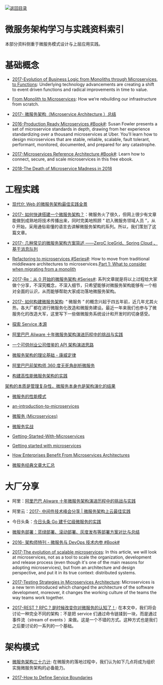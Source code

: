 [![返回目录](https://parg.co/UGo)](https://parg.co/b4z) 
 

# 微服务架构学习与实践资料索引

本部分资料侧重于微服务模式设计与上层应用实践。

# 基础概念

* [2017-Evolution of Business Logic from Monoliths through Microservices, to Functions](http://6me.us/bR50k): Underlying technology advancements are creating a shift to event driven functions and radical improvements in time to value.

- [From Monolith to Microservices](https://blog.poki.com/from-monolith-to-microservices-b16bae1d6c9d#.iof40icta): How we’re rebuilding our infrastructure from scratch.

* [2017- 微服务架构（Microservice Architecture ）总结](https://parg.co/b22)

* [2016-Production Ready Microservices #Book#](https://parg.co/U6C): Susan Fowler presents a set of microservice standards in depth, drawing from her experience standardizing over a thousand microservices at Uber. You’ll learn how to design microservices that are stable, reliable, scalable, fault tolerant, performant, monitored, documented, and prepared for any catastrophe.

* [2017-Microservices Reference Architecture #Book#](https://parg.co/U6h): Learn how to connect, secure, and scale microservices in this free ebook.

- [2018-The Death of Microservice Madness in 2018](http://www.dwmkerr.com/the-death-of-microservice-madness-in-2018/)

# 工程实践

* [现代化 Web 的微服务架构最佳实践全景](http://mp.weixin.qq.com/s?__biz=MjM5MDE0Mjc4MA==&mid=2650994851&idx=1&sn=3c197d1dd03b77c2e28d53eea51ceb03&chksm=bdbf00f08ac889e6578cf9c007420083ad6a211aa7d9010469df838ad9970abfe626c7d4277e&mpshare=1&scene=23&srcid=11212awqMjU8OcidSWhGPTbc#rd)

* [2017- 如何快速搭建一个微服务架构？](http://mp.weixin.qq.com/s/aR_gz8Ns6ndegCc9WDT6fQ)：微服务火了很久，但网上很少有文章能做到成熟地将技术传播出来，同时完美地照顾 “ 初入微服务领域人员 ”，从 0 开始，采用通俗易懂的语言去讲解微服务架构的系列。所以，我们策划了这篇文章。

* [2017- 几种常见的微服务架构方案简述 ——ZeroC IceGrid、Spring Cloud 、基于消息队列](http://www.broadview.com.cn/article/348)

* [Refactoring to microservices #Series#](https://parg.co/b2z): How to move from traditional middleware architectures to microservices.[Part 1: What to consider when migrating from a monolith](https://parg.co/b2z)

* [2017-Re：从 0 开始的微服务架构 #Series#](http://www.infoq.com/cn/minibooks/microservice--from-zero): 系列文章就是将以上过程给大家做个分享，不深究概念，不深入细节，只希望能够对微服务架构能够有一个相对全面的认识，从而能够帮助大家成功落地微服务架构。

* [2017- 如何构建微服务架构](http://www.jianshu.com/p/77ce2dbd1d6e): “ 微服务 ” 的概念兴起于四五年前，近几年尤其火热，各大厂都在进行微服务化改造和微服务建设。最近一年来我们也参与了微服务化的改造大军，这里写下一些做微服务系统设计和开发时的切身感受。

* [探索 Service 本源](https://drive.wps.cn/view/l/c082daaed0c2454c8cb32c76c9af2d88)

* [阿里巴巴 Aliware 十年微服务架构演进历程中的挑战与实践 ](http://mp.weixin.qq.com/s?__biz=MzA5Nzc4OTA1Mw==&mid=2659598690&idx=1&sn=5eed77a7e9b88877af2ae841dc8a64d5&chksm=8be99470bc9e1d6604746bc39095c958c1bdfd02f31f507fc357f4571047c37e34ffdd54957e&mpshare=1&scene=23&srcid=1219gpRXZWZZ1dRSbx3n2R43#rd)

* [一个可供创业公司借鉴的 API 架构演进思路 ](http://mp.weixin.qq.com/s?__biz=MzA5Nzc4OTA1Mw==&mid=2659598657&idx=1&sn=a663aa0b0326fefe59af31f84316a7b0&chksm=8be99453bc9e1d45e979b0e28af8b7e174dfb3c499cc40ba9bc3b90a5bb6e5e6525ae8b49ddc#rd)

* [微服务架构的理论基础 - 康威定律](https://yq.aliyun.com/articles/8611?f=tt)
* [阿里巴巴前架构师 360 度无死角剖析微服务](https://my.oschina.net/osccreate/blog/785004)
* [构建高性能微服务架构的实践](http://mp.weixin.qq.com/s?__biz=MzI4MjE3MTcwNA==&mid=2664335032&idx=1&sn=bdc4586829883f256919cb2c719c6d61)

[架构的本质是管理复杂性，微服务本身也是架构演化的结果](http://mp.weixin.qq.com/s?__biz=MzA5Nzc4OTA1Mw==&mid=411129391&idx=1&sn=ebf06fb5cc4a5f57f86341ba4114cab8&scene=0#wechat_redirect)

* [微服务的性能模式](http://blog.oneapm.com/apm-tech/657.html)

- [an-introduction-to-microservices](https://auth0.com/blog/2015/09/04/an-introduction-to-microservices-part-1/)
- [微服务 (Microservices)](http://blog.csdn.net/wurenhai/article/details/37659335)
- [微服务实战](http://kb.cnblogs.com/page/521880/)
- [Getting-Started-With-Microservices](https://dzone.com/refcardz/getting-started-with-microservices)
- [Getting started with microservices](https://blog.ruxit.com/microservices/)
- [How Enterprises Benefit From Microservices Architectures](https://blog.risingstack.com/how-enterprises-benefit-from-microservices-architectures/)

- [微服务经典文章大汇总](http://mp.weixin.qq.com/s?__biz=MzA3MDg4Nzc2NQ==&mid=504649826&idx=1&sn=6a9a2f98f3be076e234d9758ce87f656#rd)

# 大厂分享

* 阿里：[阿里巴巴 Aliware 十年微服务架构演进历程中的挑战与实践](https://parg.co/b2j)

* 阿里云：[2017- 中间件技术峰会分享 | 微服务架构上云最佳实践](http://jm.taobao.org/2017/08/07/20170807/)

* 今日头条：[今日头条 Go 建千亿级微服务的实践](https://zhuanlan.zhihu.com/p/26695984)

* [微服务部署：蓝绿部署、滚动部署、灰度发布等部署方案对比与总结](http://mp.weixin.qq.com/s/EOsVEvZ95onDXJPsjMoA2g)

* [2016- 架构师特刊 - 微服务与 DevOps 技术内参 #Book#](http://q.infoqstatic.com/ppt/Microservice&DevOps.pdf)

* [2017-The evolution of scalable microservices](https://www.oreilly.com/ideas/the-evolution-of-scalable-microservices): In this article, we will look at microservices, not as a tool to scale the organization, development and release process (even though it's one of the main reasons for adopting microservices), but from an architecture and design perspective, and put it in its true context: distributed systems.

* [2017-Testing Strategies in Microservices Architecture](https://parg.co/bec): Microservices is a new term introduced which changed the architecture of the software development, moreover, it changes the working culture of the teams the way teams work together.

* [2017-REST ? RPC ? 是时候改变你对微服务的认知了！](https://mp.weixin.qq.com/s/HTeQNU-1P-hWloEdjl1QYg): 在本文中，我们将会讨论一种完全不同的架构：不是把 service 们通过命令链揉到一块，而是通过事件流（stream of events ）来做。这是一个不错的方式。这种方式也是我们之后要讨论的一系列的一个基础。

# 架构模式

- [微服务架构三十六计](https://mp.weixin.qq.com/s/thflf4uFrC2059X9OZ1Frg): 在微服务的落地过程中，我们认为如下几点将成为组织实施微服务架构的必备能力。

- [2017-How to Define Service Boundaries](https://hackernoon.com/how-to-define-service-boundaries-251c4fc0f205?source=linkShare-fe48c4221a4c-1516851130)
